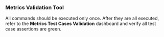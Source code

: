 ### Metrics Validation Tool
All commands should be executed only once. After they are all executed, refer to the **Metrics Test Cases Validation** dashboard and verify all test case assertions
are green.